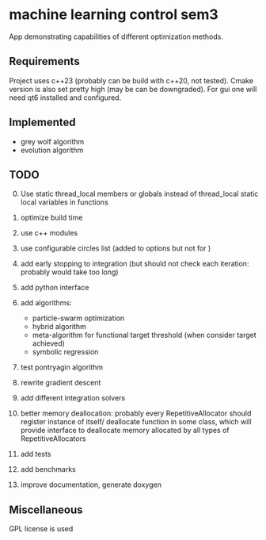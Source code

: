 # machine learning control sem3

App demonstrating capabilities of different optimization methods.

## Requirements

Project uses c++23 (probably can be build with c++20, not tested). Cmake version is also set pretty high (may be can be downgraded).
For gui one will need qt6 installed and configured.

## Implemented

- grey wolf algorithm
- evolution algorithm

## TODO

0. Use static thread_local members or globals instead of thread_local static local variables in functions

1. optimize build time
2. use c++ modules
3. use configurable circles list (added to options but not for )
4. add early stopping to integration (but should not check each iteration: probably would take too long)
5. add python interface
6. add algorithms:
    - particle-swarm optimization
    - hybrid algorithm
    - meta-algorithm for functional target threshold (when consider target achieved)
    - symbolic regression
7. test pontryagin algorithm
8. rewrite gradient descent
9. add different integration solvers
10. better memory deallocation: probably every RepetitiveAllocator should register instance of itself/ deallocate function in some class, which will provide interface to deallocate memory allocated by all types of RepetitiveAllocators
11. add tests
12. add benchmarks
13. improve documentation, generate doxygen

## Miscellaneous

GPL license is used
